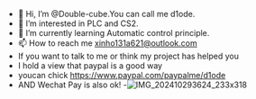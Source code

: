 - 👋 Hi, I’m @Double-cube.You can call me d1ode.
- 👀 I’m interested in PLC and CS2.
- 🌱 I’m currently learning Automatic control principle.
- 📫 How to reach me xinho131a621@outlook.com
- If you want to talk to me or think my project has helped you
- I hold a view that paypal is a good way
- youcan chick https://www.paypal.com/paypalme/d1ode
- AND Wechat Pay is also ok!
-![IMG_202410293624_233x318](https://github.com/user-attachments/assets/653972dc-d5c6-43d6-b3cb-969844b1397c)


<!---
Double-cube/Double-cube is a ✨ special ✨ repository because its `README.md` (this file) appears on your GitHub profile.
You can click the Preview link to take a look at your changes.
--->
